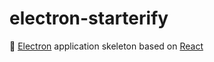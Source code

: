 # electron-starterify
:electric_plug: [Electron][electron] application skeleton based on [React][react]


[electron]: http://electron.atom.io/
[react]: http://facebook.github.io/react/
